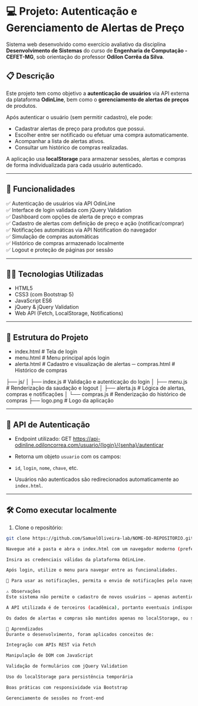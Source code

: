 # 💻 Projeto: Autenticação e Gerenciamento de Alertas de Preço

Sistema web desenvolvido como exercício avaliativo da disciplina **Desenvolvimento de Sistemas** do curso de **Engenharia de Computação - CEFET-MG**, sob orientação do professor **Odilon Corrêa da Silva**.

## 📋 Descrição

Este projeto tem como objetivo a **autenticação de usuários** via API externa da plataforma **OdinLine**, bem como o **gerenciamento de alertas de preços** de produtos.

Após autenticar o usuário (sem permitir cadastro), ele pode:

- Cadastrar alertas de preço para produtos que possui.
- Escolher entre ser notificado ou efetuar uma compra automaticamente.
- Acompanhar a lista de alertas ativos.
- Consultar um histórico de compras realizadas.

A aplicação usa **localStorage** para armazenar sessões, alertas e compras de forma individualizada para cada usuário autenticado.

---

## 🚀 Funcionalidades

✅ Autenticação de usuários via API OdinLine  
✅ Interface de login validada com jQuery Validation  
✅ Dashboard com opções de alerta de preço e compras  
✅ Cadastro de alertas com definição de preço e ação (notificar/comprar)  
✅ Notificações automáticas via API Notification do navegador  
✅ Simulação de compras automáticas  
✅ Histórico de compras armazenado localmente  
✅ Logout e proteção de páginas por sessão  

---

## 🧑‍💻 Tecnologias Utilizadas

- HTML5
- CSS3 (com Bootstrap 5)
- JavaScript ES6
- jQuery & jQuery Validation
- Web API (Fetch, LocalStorage, Notifications)

---

## 📂 Estrutura do Projeto

- index.html # Tela de login
- menu.html # Menu principal após login
- alerta.html # Cadastro e visualização de alertas
─ compras.html # Histórico de compras

├── js/
│ ├── index.js # Validação e autenticação do login
│ ├── menu.js # Renderização da saudação e logout
│ ├── alerta.js # Lógica de alertas, compras e notificações
│ └── compras.js # Renderização do histórico de compras
├── logo.png # Logo da aplicação

---
## 🔐 API de Autenticação

- Endpoint utilizado:
GET https://api-odinline.odiloncorrea.com/usuario/{login}/{senha}/autenticar

- Retorna um objeto `usuario` com os campos:
- `id`, `login`, `nome`, `chave`, etc.
- Usuários não autenticados são redirecionados automaticamente ao `index.html`.

---

## 🛠️ Como executar localmente

1. Clone o repositório:
 ```bash
git clone https://github.com/SamuelOliveira-lab/NOME-DO-REPOSITORIO.git

Navegue até a pasta e abra o index.html com um navegador moderno (preferencialmente Chrome).

Insira as credenciais válidas da plataforma OdinLine.

Após login, utilize o menu para navegar entre as funcionalidades.

🔔 Para usar as notificações, permita o envio de notificações pelo navegador quando solicitado.

⚠️ Observações
Este sistema não permite o cadastro de novos usuários — apenas autenticação de quem já está registrado na plataforma OdinLine.

A API utilizada é de terceiros (acadêmica), portanto eventuais indisponibilidades podem afetar o funcionamento da aplicação.

Os dados de alertas e compras são mantidos apenas no localStorage, ou seja, não persistem entre navegadores ou em modo anônimo.

🧠 Aprendizados
Durante o desenvolvimento, foram aplicados conceitos de:

Integração com APIs REST via Fetch

Manipulação de DOM com JavaScript

Validação de formulários com jQuery Validation

Uso do localStorage para persistência temporária

Boas práticas com responsividade via Bootstrap

Gerenciamento de sessões no front-end

